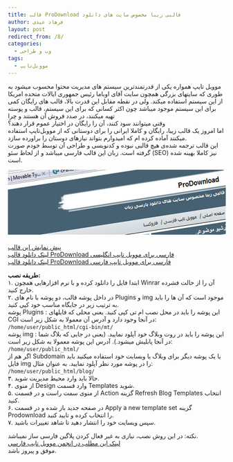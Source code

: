 ```yaml
---
title: قالب ProDownload قالبی زیبا مخصوص سایت های دانلود
author: فرهاد عیدی
layout: post
redirect_from: /8/
categories:
  - وب و طراحی
tags:
  - مووبل‌تایپ
---
```

مووبل تایپ همواره یکی از قدرتمندترین سیستم های مدیریت محتوا محسوب میشود به طوری که سایتهای بزرگی همچون سایت آقای اوباما رئیس جمهوری ایالات متحده امریکا از این سیستم استفاده میکند. ولی در نقطه مقابل این قدرت بالا، قالب های رایگان کمی برای این سیستم موجود میباشد چون اکثر کسانی که برای این سیستم، قالب و پوسته تهیه میکنند، در صدد فروش آن هستند و چرا  
وقتی میتوانند سود کنند، آن را رایگان در اختیار عموم قرار دهند؟  
اما امروز یک قالب زیبا، رایگان و کاملا ایرانی را برای دوستانی که از مووبل‌تایپ استفاده میکنند آماده کرده ام که امیدوارم بتواند نیازهای دوستان را براورده سازد.  
این قالب ترجمه شده‌ی هیچ قالبی نبوده و کدنویسی و طراحی آن توسط خودم صورت گرفته است. زبان این قالب فارسی میباشد و از لحاظ سئو (SEO) نیز کاملا بهینه شده است.

<!-- more -->

  
<img class="mt-image-center" style="text-align: center; display: block; margin: 0pt auto 20px;" alt="قالب ProDownload برای MovableType" src="/asset/legacy/prodownload-template.jpg" width="560" height="150" />[پیش نمایش این قالب][1]  
[لینک دانلود قالب ProDownload فارسی برای مووبل تایپ انگلیسی][2]  
[لینک دانلود قالب ProDownload فارسی برای مووبل تایپ فارسی][3]

**طریقه نصب:**  
۱. ابتدا فایل را دانلود کرده و با نرم افزارهایی همچون Winrar آن را از حالت فشرده خارج کنید.  
۲. در داخل پوشه قالب، دو پوشه با نام های Plugins و img موجود است که آن ها را باید به ترتیب زیر در جایگاه مناسب خود کپی کنید.  
پوشه Plugins : این پوشه را باید در محل نصب ام تی کپی کنید. یعنی محلی که فایلهای CGI در آنجا وجود دارد و آدرس آن معمولا به شکل زیر است:  
`/home/user/public_html/cgi-bin/mt/`  
پوشه img : این پوشه را باید در روت وبلاگ خود آپلود نمایید. (یعنی در جایی که بلاگ شما در آنجا پابلیش میشود.). آدرس این پوشه معمولا به شکل زیر است:  
`/home/user/public_html/`  
اگر هم از Subdomain یا یک پوشه دیگر برای وبلاگ یا وبسایت خود استفاده میکنید باید فایل img را در پوشه مورد نظر آپلود نمایید. به عنوان مثال:  
`/home/user/public_html/blog/`  
۳. حالا باید وارد محیط مدیریت شوید.  
۴. از منوی Design وارد قسمت Templates شوید.  
۵. از منوی سمت راست و در قسمت Action گزینه Refresh Blog Templates انتخاب کنید.  
۶. در صفحه جدید باز شده و در قسمت Apply a new template set گزینه Prodownload را انتخاب کرده و تایید کنید.  
۷. سپس وبسایت خود را انتشار دهید تا شاهد تغییرات باشید.

نکته: در این روش نصب، نیازی به غیر فعال کردن پلاگین فارسی ساز نمیباشد.  
[لینک این مطلب در انجمن مووبل تایپ فارسی][4]  
موفق و پیروز باشد.

 [1]: http://www.faroxa.com/demo/mt/prodownload/
 [2]: http://www.faroxa.com/download/templates/mt/Pro_Download.zip
 [3]: http://www.faroxa.com/download/templates/mt/Pro_Download_fa.zip
 [4]: http://forum.movable-type.ir/pro-download-t6251.html